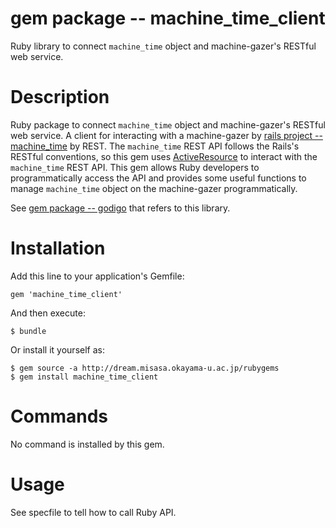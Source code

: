 # gem package -- machine_time_client

Ruby library to connect `machine_time` object and machine-gazer's
RESTful web service.

# Description 

Ruby package to connect `machine_time` object and machine-gazer's
RESTful web service.  A client for interacting with a machine-gazer by [rails project -- machine_time](https://github.com/misasa/machine_time)
by REST.  The `machine_time` REST API follows the Rails's RESTful
conventions, so this gem uses [ActiveResource](https://github.com/rails/activeresource/) to interact with the
`machine_time` REST API.  This gem allows Ruby developers to
programmatically access the API and provides some useful functions to
manage `machine_time` object on the machine-gazer programmatically.

See
[gem package -- godigo](https://github.com/misasa/godigo "follow instruction")
that refers to this library.

# Installation

Add this line to your application's Gemfile:

    gem 'machine_time_client'

And then execute:

    $ bundle

Or install it yourself as:

    $ gem source -a http://dream.misasa.okayama-u.ac.jp/rubygems
    $ gem install machine_time_client

# Commands

No command is installed by this gem.

# Usage

See specfile to tell how to call Ruby API.

